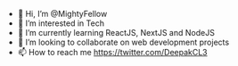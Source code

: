 - 👋 Hi, I’m @MightyFellow
- 👀 I’m interested in Tech
- 🌱 I’m currently learning ReactJS, NextJS and NodeJS
- 💞️ I’m looking to collaborate on web development projects
- 📫 How to reach me https://twitter.com/DeepakCL3 

<!---
MightyFellow/MightyFellow is a ✨ special ✨ repository because its `README.md` (this file) appears on your GitHub profile.
You can click the Preview link to take a look at your changes.
--->
